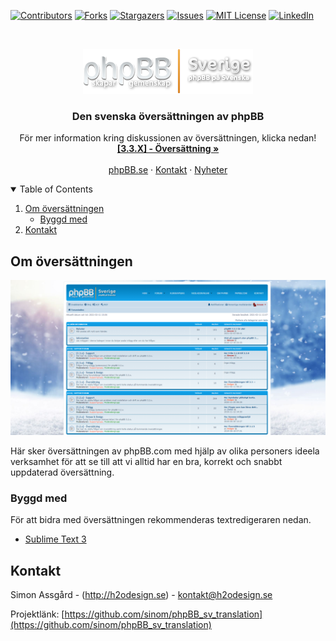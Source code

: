 <!--
*** Thanks for checking out the Best-README-Template. If you have a suggestion
*** that would make this better, please fork the repo and create a pull request
*** or simply open an issue with the tag "enhancement".
*** Thanks again! Now go create something AMAZING! :D
-->



<!-- PROJECT SHIELDS -->
<!--
*** I'm using markdown "reference style" links for readability.
*** Reference links are enclosed in brackets [ ] instead of parentheses ( ).
*** See the bottom of this document for the declaration of the reference variables
*** for contributors-url, forks-url, etc. This is an optional, concise syntax you may use.
*** https://www.markdownguide.org/basic-syntax/#reference-style-links
-->
[![Contributors][contributors-shield]][contributors-url]
[![Forks][forks-shield]][forks-url]
[![Stargazers][stars-shield]][stars-url]
[![Issues][issues-shield]][issues-url]
[![MIT License][license-shield]][license-url]
[![LinkedIn][linkedin-shield]][linkedin-url]



<!-- PROJECT LOGO -->
<br />
<p align="center">
  <a href="https://github.com/sinom/phpBB_sv_translation">
    <img src="images/logo.png" alt="Logo" width="272" height="72">
  </a>

  <h3 align="center">Den svenska översättningen av phpBB</h3>

  <p align="center">
    För mer information kring diskussionen av översättningen, klicka nedan!
    <br />
    <a href="http://phpbb.se/forum/viewforum.php?f=55"><strong>[3.3.X] - Översättning »</strong></a>
    <br />
    <br />
    <a href="http://phpbb.se/forum/index.php">phpBB.se</a>
    ·
    <a href="http://phpbb.se/kontakt/">Kontakt</a>
    ·
    <a href="http://phpbb.se/phpbb-nyheter/">Nyheter</a>
  </p>
</p>



<!-- TABLE OF CONTENTS -->
<details open="open">
  <summary>Table of Contents</summary>
  <ol>
    <li>
      <a href="#about-the-project">Om översättningen</a>
      <ul>
        <li><a href="#built-with">Byggd med</a></li>
      </ul>
    </li>
    <li><a href="#contact">Kontakt</a></li>
  </ol>
</details>



<!-- ABOUT THE PROJECT -->
## Om översättningen

[![Product Name Screen Shot][product-screenshot]](http://phpbb.se/forum/index.php)

Här sker översättningen av phpBB.com med hjälp av olika personers ideela verksamhet för att se till att vi alltid har en bra, korrekt och snabbt uppdaterad översättning.


### Byggd med

För att bidra med översättningen rekommenderas textredigeraren nedan.
* [Sublime Text 3](https://www.sublimetext.com)


<!-- CONTACT -->
## Kontakt

Simon Assgård - (http://h2odesign.se) - kontakt@h2odesign.se

Projektlänk: [https://github.com/sinom/phpBB_sv_translation](https://github.com/sinom/phpBB_sv_translation)


<!-- MARKDOWN LINKS & IMAGES -->
<!-- https://www.markdownguide.org/basic-syntax/#reference-style-links -->
[contributors-shield]: https://img.shields.io/github/contributors/othneildrew/Best-README-Template.svg?style=for-the-badge
[contributors-url]: https://github.com/sinom/phpBB_sv_translation/graphs/contributors
[forks-shield]: https://img.shields.io/github/forks/othneildrew/Best-README-Template.svg?style=for-the-badge
[forks-url]: https://github.com/sinom/phpBB_sv_translation/network/members
[stars-shield]: https://img.shields.io/github/stars/othneildrew/Best-README-Template.svg?style=for-the-badge
[stars-url]: https://github.com/sinom/phpBB_sv_translation/stargazers
[issues-shield]: https://img.shields.io/github/issues/othneildrew/Best-README-Template.svg?style=for-the-badge
[issues-url]: https://github.com/sinom/phpBB_sv_translation/issues
[license-shield]: https://img.shields.io/github/license/othneildrew/Best-README-Template.svg?style=for-the-badge
[license-url]: https://github.com/sinom/phpBB_sv_translation/blob/master/LICENSE.txt
[linkedin-shield]: https://img.shields.io/badge/-LinkedIn-black.svg?style=for-the-badge&logo=linkedin&colorB=555
[linkedin-url]: https://se.linkedin.com/in/simon-assg%C3%A5rd-a33781151
[product-screenshot]: images/screenshot.png
